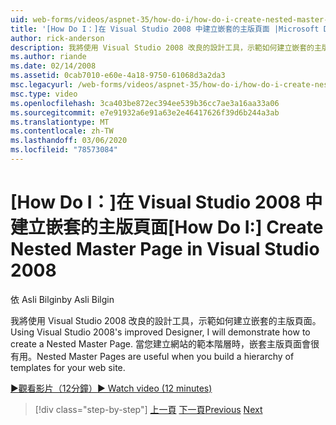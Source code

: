 ```yaml
---
uid: web-forms/videos/aspnet-35/how-do-i/how-do-i-create-nested-master-page-in-visual-studio-2008
title: '[How Do I：]在 Visual Studio 2008 中建立嵌套的主版頁面 |Microsoft Docs'
author: rick-anderson
description: 我將使用 Visual Studio 2008 改良的設計工具，示範如何建立嵌套的主版頁面。 當您建立 hierarch 時，嵌套主版頁面會很有用 。
ms.author: riande
ms.date: 02/14/2008
ms.assetid: 0cab7010-e60e-4a18-9750-61068d3a2da3
msc.legacyurl: /web-forms/videos/aspnet-35/how-do-i/how-do-i-create-nested-master-page-in-visual-studio-2008
msc.type: video
ms.openlocfilehash: 3ca403be872ec394ee539b36cc7ae3a16aa33a06
ms.sourcegitcommit: e7e91932a6e91a63e2e46417626f39d6b244a3ab
ms.translationtype: MT
ms.contentlocale: zh-TW
ms.lasthandoff: 03/06/2020
ms.locfileid: "78573084"
---
```

# <a name="how-do-i-create-nested-master-page-in-visual-studio-2008"></a><span data-ttu-id="f7268-104">[How Do I：]在 Visual Studio 2008 中建立嵌套的主版頁面</span><span class="sxs-lookup"><span data-stu-id="f7268-104">[How Do I:] Create Nested Master Page in Visual Studio 2008</span></span>

<span data-ttu-id="f7268-105">依 Asli Bilgin</span><span class="sxs-lookup"><span data-stu-id="f7268-105">by Asli Bilgin</span></span>

<span data-ttu-id="f7268-106">我將使用 Visual Studio 2008 改良的設計工具，示範如何建立嵌套的主版頁面。</span><span class="sxs-lookup"><span data-stu-id="f7268-106">Using Visual Studio 2008's improved Designer, I will demonstrate how to create a Nested Master Page.</span></span> <span data-ttu-id="f7268-107">當您建立網站的範本階層時，嵌套主版頁面會很有用。</span><span class="sxs-lookup"><span data-stu-id="f7268-107">Nested Master Pages are useful when you build a hierarchy of templates for your web site.</span></span>

[<span data-ttu-id="f7268-108">&#9654;觀看影片（12分鐘）</span><span class="sxs-lookup"><span data-stu-id="f7268-108">&#9654; Watch video (12 minutes)</span></span>](https://channel9.msdn.com/Blogs/ASP-NET-Site-Videos/how-do-i-create-nested-master-page-in-visual-studio-2008)

> [!div class="step-by-step"]
> <span data-ttu-id="f7268-109">[上一頁](how-do-i-create-a-master-page-in-visual-studio-2008.md)
> [下一頁](how-do-i-cascading-style-sheets-in-visual-studio-2008.md)</span><span class="sxs-lookup"><span data-stu-id="f7268-109">[Previous](how-do-i-create-a-master-page-in-visual-studio-2008.md)
[Next](how-do-i-cascading-style-sheets-in-visual-studio-2008.md)</span></span>
